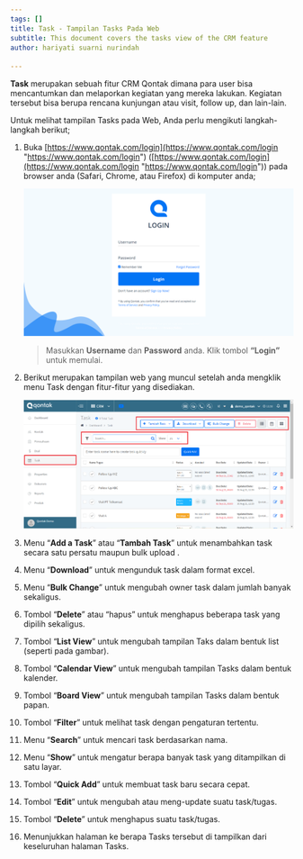 ```yaml
---
tags: []
title: Task - Tampilan Tasks Pada Web
subtitle: This document covers the tasks view of the CRM feature
author: hariyati suarni nurindah

---
```

**Task** merupakan sebuah fitur CRM Qontak dimana para user bisa mencantumkan dan melaporkan kegiatan yang mereka lakukan. Kegiatan tersebut bisa berupa rencana kunjungan atau visit, follow up, dan lain-lain.

Untuk melihat tampilan Tasks pada Web, Anda perlu mengikuti langkah-langkah berikut;

 1. Buka [https://www.qontak.com/login](https://www.qontak.com/login "https://www.qontak.com/login") ([https://www.qontak.com/login](https://www.qontak.com/login "https://www.qontak.com/login")) pada browser anda (Safari, Chrome, atau Firefox) di komputer anda;

    ![](/uploads/screencapture-qontak-login-2021-09-29-11_32_29.png)

    > Masukkan **Username** dan **Password** anda. Klik tombol **“Login”** untuk memulai.
 2. Berikut merupakan tampilan web yang muncul setelah anda mengklik menu Task dengan fitur-fitur yang disediakan.

    ![](/uploads/tampilantaskweb.PNG)
 3. Menu “**Add a Task**” atau “**Tambah Task**” untuk menambahkan task secara satu persatu maupun bulk upload .
 4. Menu “**Download**” untuk mengunduk task dalam format excel.
 5. Menu “**Bulk Change**” untuk mengubah owner task dalam jumlah banyak sekaligus.
 6. Tombol “**Delete**” atau “hapus” untuk menghapus beberapa task yang dipilih sekaligus.
 7. Tombol “**List View**” untuk mengubah tampilan Taks dalam bentuk list (seperti pada gambar).
 8. Tombol “**Calendar View**” untuk mengubah tampilan Tasks dalam bentuk kalender.
 9. Tombol “**Board View**” untuk mengubah tampilan Tasks dalam bentuk papan.
10. Tombol “**Filter**” untuk melihat task dengan pengaturan tertentu.
11. Menu “**Search**” untuk mencari task berdasarkan nama.
12. Menu “**Show**” untuk mengatur berapa banyak task yang ditampilkan di satu layar.
13. Tombol “**Quick Add**” untuk membuat task baru secara cepat.
14. Tombol “**Edit**” untuk mengubah atau meng-update suatu task/tugas.
15. Tombol “**Delete**” untuk menghapus suatu task/tugas.
16. Menunjukkan halaman ke berapa Tasks tersebut di tampilkan dari keseluruhan halaman Tasks.